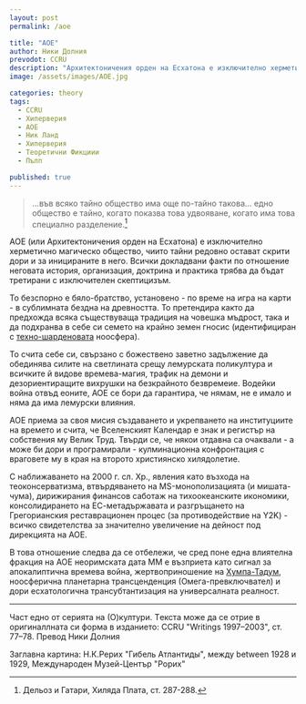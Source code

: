 ```yaml
---
layout: post
permalink: /aoe

title: "АОЕ"
author: Ники Долния
prevodot: CCRU
description: "Архитектоничения орден на Есхатона е изключително херметично магическо общество, чиито тайни редовно остават скрити дори и за иницираните в него."
image: /assets/images/AOE.jpg

categories: theory
tags:
  - CCRU
  - Хиперверия
  - АОЕ
  - Ник Ланд
  - Хиперверия
  - Теоретични Фикциии
  - Пълп

published: true
---
```


> ...във всяко тайно общество има още по-тайно такова... едно общество е тайно, когато показва това удвояване, когато има това специално разделение.[^1]

AOE (или Архитектоничения орден на Есхатона) е изключително херметично магическо общество, чиито тайни редовно остават скрити дори и за иницираните в него. Всички докладвани факти по отношение неговата история, организация, доктрина и практика трябва да бъдат третирани с изключителен скептицизъм.

То безспорно е бяло-братство, установено - по време на игра на карти - в сублимната бездна на древността. То претендира както да предхожда всяка съществуваща традиция на човешка мъдрост, така и да подхранва в себе си семето на крайно земен гносис (идентифициран с [техно-шарденовата](https://bg.wikipedia.org/wiki/%D0%9F%D0%B8%D0%B5%D1%80_%D0%A2%D0%B5%D1%8F%D1%80_%D0%B4%D1%8C%D0%BE_%D0%A8%D0%B0%D1%80%D0%B4%D0%B5%D0%BD) ноосфера).

То счита себе си, свързано с божествено заветно задължение да обединява силите на светлината срещу лемурската поликултура и всичките й видове времева-магия, трафик на демони и дезориентиращите вихрушки на безкрайното безвремеие. Водейки война отвъд еоните, АОЕ се бори да гарантира, че нямам, не е имало и няма да има лемурски влияния.

АОЕ приема за своя мисия създаването и укрепването на институциите на времето и счита, че Вселенският Календар е знак и регистър на собствения му Велик Труд. Твърди се, че някои отдавна са очаквали - а може би дори и програмирали - кулминационна конфронтация с враговете му в края на второто християнско хилядолетие.

С наближаването на 2000 г. сл. Хр., явления като възхода на теоконсерватизма, втвърдяването на MS-монополизацията (и мишата-чума), дирижирания финансов саботаж на тихоокеанските икономики, консолидирането на ЕС-метадържавата и разгръщането на Грегорианския реставрационен процес (за противодействие на Y2K) - всичко свидетелства за значително увеличение на дейност под дирекцията на АОЕ.

В това отношение следва да се отбележи, че сред поне една влиятелна фракция на АОЕ неоримската дата ММ е възприета като сигнал за апокалиптична времева война, жертвоприношение на [Хумпа-Тадум](/humpta-tadum), ноосферична планетарна трансценденция (Омега-превключвател) и дори есхатологична трансубтантизация на универсалната реалност.

---

Част едно от серията на (О)култури. Tекста може да се отрие в оригиналлната си форма в изданието:   CCRU "Writings 1997–2003", ст. 77–78. Превод Ники Долния

Заглавна картина: Н.К.Рерих "Гибель Атлантиды", между between 1928 и 1929, Международен Музей-Център "Рорих"


[^1]: Дельоз и Гатари, Хиляда Плата, ст. 287-288.